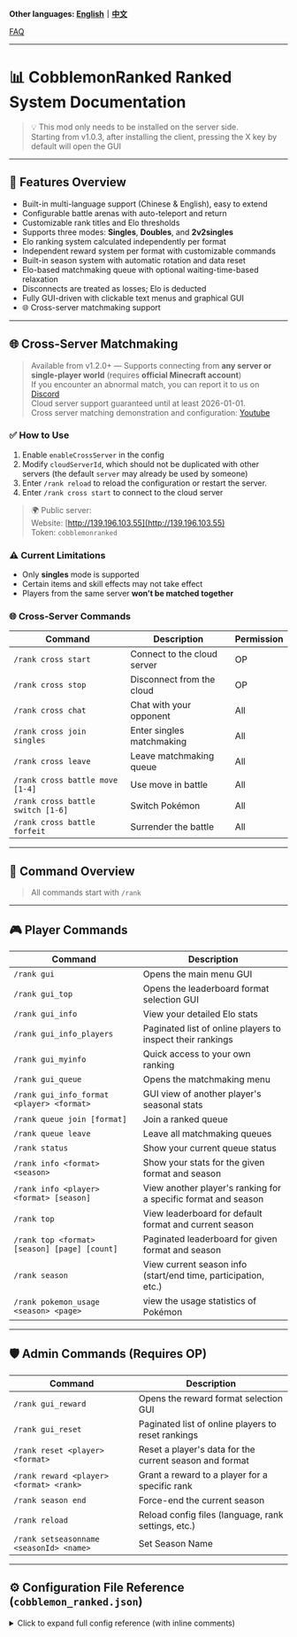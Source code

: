 **Other languages: [English](README.md)｜[中文](README_zh.md)**

[FAQ](https://github.com/intellectmind/Cobblemon-Ranked/wiki/FAQ)

---

# 📊 CobblemonRanked Ranked System Documentation

> 💡 This mod only needs to be installed on the server side.  
> Starting from v1.0.3, after installing the client, pressing the X key by default will open the GUI  

---

## 🎯 Features Overview

- Built-in multi-language support (Chinese & English), easy to extend  
- Configurable battle arenas with auto-teleport and return  
- Customizable rank titles and Elo thresholds  
- Supports three modes: **Singles**, **Doubles**, and **2v2singles**  
- Elo ranking system calculated independently per format  
- Independent reward system per format with customizable commands  
- Built-in season system with automatic rotation and data reset  
- Elo-based matchmaking queue with optional waiting-time-based relaxation  
- Disconnects are treated as losses; Elo is deducted  
- Fully GUI-driven with clickable text menus and graphical GUI  
- 🌐 Cross-server matchmaking support 

---

## 🌐 Cross-Server Matchmaking

> Available from v1.2.0+ — Supports connecting from **any server or single-player world** (requires **official Minecraft account**)  
> If you encounter an abnormal match, you can report it to us on [Discord](https://discord.gg/guTkeS8wEE)  
> Cloud server support guaranteed until at least 2026-01-01.  
> Cross server matching demonstration and configuration: [Youtube](https://youtu.be/V8zmSMrxSuU)  

### ✅ How to Use

1. Enable `enableCrossServer` in the config  
2. Modify `cloudServerId`, which should not be duplicated with other servers (the default `server` may already be used by someone)  
3. Enter `/rank reload` to reload the configuration or restart the server.  
4. Enter `/rank cross start` to connect to the cloud server  

> 🌍 Public server:  
> Website: [http://139.196.103.55](http://139.196.103.55)  
> Token: `cobblemonranked`

### ⚠️ Current Limitations

- Only **singles** mode is supported  
- Certain items and skill effects may not take effect  
- Players from the same server **won’t be matched together**  

### 🌐 Cross-Server Commands

| Command | Description | Permission |
|--------|-------------|------------|
| `/rank cross start` | Connect to the cloud server | OP |
| `/rank cross stop` | Disconnect from the cloud | OP |
| `/rank cross chat` | Chat with your opponent | All |
| `/rank cross join singles` | Enter singles matchmaking | All |
| `/rank cross leave` | Leave matchmaking queue | All |
| `/rank cross battle move [1-4]` | Use move in battle | All |
| `/rank cross battle switch [1-6]` | Switch Pokémon | All |
| `/rank cross battle forfeit` | Surrender the battle | All |

---

## 📌 Command Overview

> All commands start with `/rank`

---

## 🎮 Player Commands

| Command | Description |
|--------|-------------|
| `/rank gui` | Opens the main menu GUI |
| `/rank gui_top` | Opens the leaderboard format selection GUI |
| `/rank gui_info` | View your detailed Elo stats |
| `/rank gui_info_players` | Paginated list of online players to inspect their rankings |
| `/rank gui_myinfo` | Quick access to your own ranking |
| `/rank gui_queue` | Opens the matchmaking menu |
| `/rank gui_info_format <player> <format>` | GUI view of another player's seasonal stats |
| `/rank queue join [format]` | Join a ranked queue |
| `/rank queue leave` | Leave all matchmaking queues |
| `/rank status` | Show your current queue status |
| `/rank info <format> <season>` | Show your stats for the given format and season |
| `/rank info <player> <format> [season]` | View another player's ranking for a specific format and season |
| `/rank top` | View leaderboard for default format and current season |
| `/rank top <format> [season] [page] [count]` | Paginated leaderboard for given format and season |
| `/rank season` | View current season info (start/end time, participation, etc.) |
| `/rank pokemon_usage <season> <page>` | view the usage statistics of Pokémon |

---

## 🛡️ Admin Commands (Requires OP)

| Command | Description |
|--------|-------------|
| `/rank gui_reward` | Opens the reward format selection GUI |
| `/rank gui_reset` | Paginated list of online players to reset rankings |
| `/rank reset <player> <format>` | Reset a player's data for the current season and format |
| `/rank reward <player> <format> <rank>` | Grant a reward to a player for a specific rank |
| `/rank season end` | Force-end the current season |
| `/rank reload` | Reload config files (language, rank settings, etc.) |
| `/rank setseasonname <seasonId> <name>` | Set Season Name |

---

## ⚙️ Configuration File Reference (`cobblemon_ranked.json`)

<details>
<summary>Click to expand full config reference (with inline comments)</summary>

```json
{
  "defaultLang": "en",                     // Default language: 'en' or 'zh'
  "defaultFormat": "singles",              // Default battle format
  "minTeamSize": 1,                        // Minimum Pokémon per team
  "maxTeamSize": 6,                        // Maximum Pokémon per team
  "maxEloDiff": 200,                       // Max Elo gap for matchmaking
  "maxQueueTime": 300,                     // Max wait time (seconds) before relaxing Elo rules
  "maxEloMultiplier": 3.0,                 // Max multiplier for Elo diff relaxation
  "seasonDuration": 30,                    // Season duration (days)
  "initialElo": 1000,                      // Elo at the beginning of a season
  "eloKFactor": 32,                        // Elo K-factor (affects Elo change magnitude)
  "minElo": 0,                             // Minimum Elo floor
  "bannedPokemon": ["Mewtwo", "Arceus"],   // Banned Pokémon (e.g., legendaries)
  "bannedHeldItems": ["cobblemon:leftovers"], // Banned held items for Pokémon
  "bannedCarriedItems": ["cobblemon:leftovers"], // Banned items in player's inventory
  "bannedMoves": ["leechseed"],            // Banned moves for Pokémon
  "bannedNatures": ["cobblemon:naughty"],  // Banned personalities for Pokémon
  "bannedAbilities": [],                   // Banned abilities for Pokémon
  "bannedGenders": ["MALE"],               // Banned gender for Pokémon
  "bannedShiny": false,                    // Banned shiny Pokémon from participating in battles
  "allowedFormats": ["singles", "doubles", "2v2singles"], // Supported battle formats
  "maxLevel": 0,                           // Max Pokémon level (0 = no limit)
  "allowDuplicateSpecies": false,          // Whether duplicate Pokémon species are allowed
  "enableCustomLevel": false,              // Enable forced modification of Pokémon levels
  "customBattleLevel": 50,                 // Forcefully modify the level of Pokémon
  "battleArenas": [                        // List of arenas (teleport locations for battles)
    {
      "world": "minecraft:overworld",
      "playerPositions": [
        { "x": 0.0, "y": 70.0, "z": 0.0 },
        { "x": 10.0, "y": 70.0, "z": 0.0 }
      ]
    },
    {
      "world": "minecraft:overworld",
      "playerPositions": [
        { "x": 100.0, "y": 65.0, "z": 100.0 },
        { "x": 110.0, "y": 65.0, "z": 100.0 }
      ]
    }
  ],
	"victoryRewards": [                      // Victory rewards configuration (executed after each win)
		"give {player} minecraft:experience_bottle 5",
		"give {player} minecraft:emerald 1"
	],
  "rankRewards": {                         // Format-specific rank rewards (command-based)
    "singles": {
      "Bronze": ["give {player} minecraft:apple 5"],
      "Silver": ["give {player} minecraft:golden_apple 3"],
      "Gold": ["give {player} minecraft:diamond 2", "give {player} minecraft:emerald 5"],
      "Platinum": ["give {player} minecraft:diamond_block 1", "effect give {player} minecraft:strength 3600 1"],
      "Diamond": ["give {player} minecraft:netherite_ingot 1", "give {player} minecraft:elytra 1"],
      "Master": ["give {player} minecraft:netherite_block 2", "give {player} minecraft:totem_of_undying 1", "effect give {player} minecraft:resistance 7200 2"]
    },
    "doubles": {
      "Bronze": ["give {player} minecraft:bread 5"],
      "Silver": ["give {player} minecraft:gold_nugget 10"],
      "Gold": ["give {player} minecraft:emerald 1"],
      "Platinum": ["give {player} minecraft:golden_apple 1"],
      "Diamond": ["give {player} minecraft:totem_of_undying 1"],
      "Master": ["give {player} minecraft:netherite_ingot 2"]
    },
    "2v2singles": {
      "Bronze": ["give {player} minecraft:bread 5"],
      "Silver": ["give {player} minecraft:gold_nugget 10"],
      "Gold": ["give {player} minecraft:emerald 1"],
      "Platinum": ["give {player} minecraft:golden_apple 1"],
      "Diamond": ["give {player} minecraft:totem_of_undying 1"],
      "Master": ["give {player} minecraft:netherite_ingot 2"]
    }
  },
  "rankTitles": {                          // Elo thresholds → rank names
    "3500": "Master",
    "3000": "Diamond",
    "2500": "Platinum",
    "2000": "Gold",
    "1500": "Silver",
    "0": "Bronze"
  },
  "rankRequirements": {              // Minimum winning rate requirement for each rank reward（0.0 ~ 1.0）
    "Bronze": 0.0,
    "Silver": 0.3,
    "Gold": 0.3,
    "Platinum": 0.3,
    "Diamond": 0.3,
    "Master": 0.3
  },
  "enableCrossServer": true,       // Enable cross-server matchmaking
  "cloudServerId": "server",       // Cloud server ID for this server(Cannot be repeated with others)
  "cloudToken": "",                // Cloud server auth token(Leave blank for the public cloud server)
  "cloudApiUrl": "http://139.196.103.55:8000",  // Cloud API address(Either IP or domain name is acceptable)
  "cloudWebSocketUrl": "ws://139.196.103.55:8000/ws/" // Cloud WebSocket Address(Either IP or domain name is acceptable)
}
